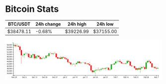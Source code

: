 # Bitcoin Stats

BTC/USDT|24h change|24h high|24h low|
|---|---|---|---|
|$38478.11|-0.68%|$39226.99|$37155.00|

<img src="./chart.svg">
